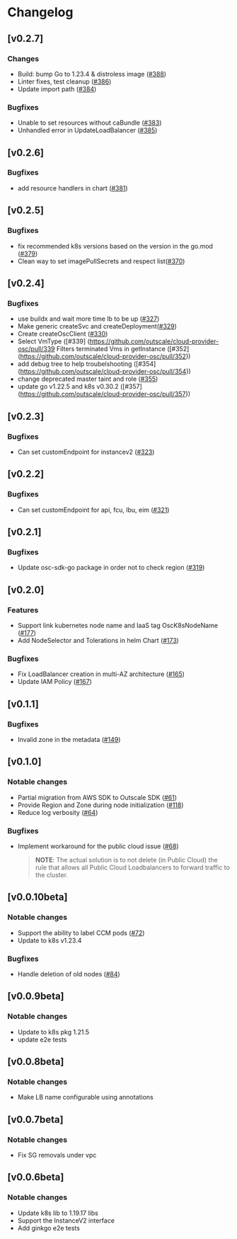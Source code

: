 # Changelog

## [v0.2.7]
### Changes
* Build: bump Go to 1.23.4 & distroless image ([#388](https://github.com/outscale/cloud-provider-osc/pull/388))
* Linter fixes, test cleanup ([#386](https://github.com/outscale/cloud-provider-osc/pull/386))
* Update import path ([#384](https://github.com/outscale/cloud-provider-osc/pull/384))
### Bugfixes
* Unable to set resources without caBundle ([#383](https://github.com/outscale/cloud-provider-osc/pull/383))
* Unhandled error in UpdateLoadBalancer ([#385](https://github.com/outscale/cloud-provider-osc/pull/385))

## [v0.2.6]
### Bugfixes
* add resource handlers in chart ([#381](https://github.com/outscale/cloud-provider-osc/pull/381))

## [v0.2.5]
### Bugfixes
* fix recommended k8s versions based on the version in the go.mod ([#379](https://github.com/outscale/cloud-provider-osc/pull/379))
* Clean way to set imagePullSecrets and respect list([#370]( https://github.com/outscale/cloud-provider-osc/pull/370))

## [v0.2.4]
### Bugfixes
* use buildx and wait more time lb to be up ([#327](https://github.com/outscale/cloud-provider-osc/pull/327))
* Make generic createSvc and createDeployment([#329]( https://github.com/outscale/cloud-provider-osc/pull/329))
* Create createOscClient ([#330](https://github.com/outscale/cloud-provider-osc/pull/330))
* Select VmType ([#339] (https://github.com/outscale/cloud-provider-osc/pull/339
Filters terminated Vms in getInstance ([#352] (https://github.com/outscale/cloud-provider-osc/pull/352))
* add debug tree to help troubelshooting ([#354] (https://github.com/outscale/cloud-provider-osc/pull/354))
* change deprecated master taint and role ([#355]( https://github.com/outscale/cloud-provider-osc/pull/355))
* update go v1.22.5 and k8s v0.30.2 ([#357] (https://github.com/outscale/cloud-provider-osc/pull/357))

## [v0.2.3]
### Bugfixes
* Can set customEndpoint for instancev2 ([#323](https://github.com/outscale/cloud-provider-osc/pull/323))

## [v0.2.2]
### Bugfixes
* Can set customEndpoint for api, fcu, lbu, eim ([#321](https://github.com/outscale/cloud-provider-osc/pull/321))

## [v0.2.1]
### Bugfixes
* Update osc-sdk-go package in order not to check region ([#319](https://github.com/outscale/cloud-provider-osc/pull/319))

## [v0.2.0]
### Features
* Support link  kubernetes node name and IaaS tag OscK8sNodeName ([#177](https://github.com/outscale/cloud-provider-osc/issues/177))
* Add NodeSelector and Tolerations in helm Chart ([#173](https://github.com/outscale/cloud-provider-osc/issues/173))
### Bugfixes
* Fix LoadBalancer creation in multi-AZ architecture ([#165](https://github.com/outscale/cloud-provider-osc/issues/165))
* Update IAM Policy ([#167](https://github.com/outscale/cloud-provider-osc/issues/167))
## [v0.1.1]
### Bugfixes
* Invalid zone in the metadata ([#149](https://github.com/outscale/cloud-provider-osc/issues/149)) 
## [v0.1.0]
### Notable changes
* Partial migration from AWS SDK to Outscale SDK ([#61](https://github.com/outscale/cloud-provider-osc/issues/61))
* Provide Region and Zone during node initialization ([#118](https://github.com/outscale/cloud-provider-osc/issues/118))
* Reduce log verbosity ([#64](https://github.com/outscale/cloud-provider-osc/issues/64))

### Bugfixes
* Implement workaround for the public cloud issue ([#68](https://github.com/outscale/cloud-provider-osc/issues/68)) 
    > **NOTE**: The actual solution is to not delete (in Public Cloud) the rule that allows all Public Cloud Loadbalancers to forward traffic to the cluster. 
## [v0.0.10beta]

### Notable changes
* Support the ability to label CCM pods ([#72](https://github.com/outscale/cloud-provider-osc/pull/72))
* Update to k8s v1.23.4 
### Bugfixes
* Handle deletion of old nodes ([#84](https://github.com/outscale/cloud-provider-osc/pull/84))

## [v0.0.9beta]

### Notable changes
* Update to k8s pkg 1.21.5
* update e2e tests

## [v0.0.8beta]

### Notable changes
* Make LB name configurable using annotations
## [v0.0.7beta]

### Notable changes
* Fix SG removals under vpc
## [v0.0.6beta]

### Notable changes
* Update k8s lib to 1.19.17 libs
* Support the InstanceV2 interface
* Add ginkgo e2e tests
